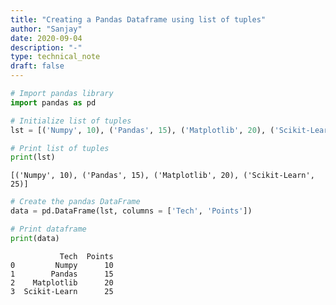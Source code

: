 ```yaml
---
title: "Creating a Pandas Dataframe using list of tuples"
author: "Sanjay"
date: 2020-09-04
description: "-"
type: technical_note
draft: false
---
```


```python
# Import pandas library  
import pandas as pd
```


```python
# Initialize list of tuples
lst = [('Numpy', 10), ('Pandas', 15), ('Matplotlib', 20), ('Scikit-Learn', 25)]  
```


```python
# Print list of tuples 
print(lst)
```

    [('Numpy', 10), ('Pandas', 15), ('Matplotlib', 20), ('Scikit-Learn', 25)]



```python
# Create the pandas DataFrame 
data = pd.DataFrame(lst, columns = ['Tech', 'Points']) 
```


```python
# Print dataframe  
print(data) 
```

               Tech  Points
    0         Numpy      10
    1        Pandas      15
    2    Matplotlib      20
    3  Scikit-Learn      25

